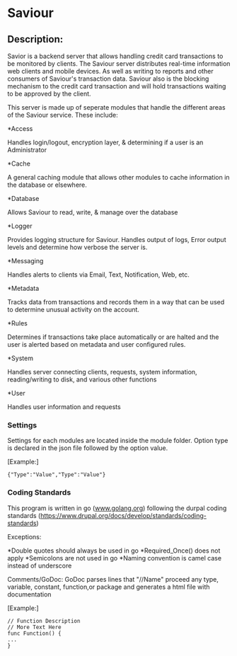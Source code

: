 # Saviour

## Description:

Savior is a backend server that allows handling credit card transactions to be
monitored by clients. The Saviour server distributes real-time information web
clients and mobile devices. As well as writing to reports and other consumers
of Saviour's transaction data. Saviour also is the blocking mechanism to the
credit card transaction and will hold transactions waiting to be approved by
the client.

This server is made up of seperate modules that handle the different areas of
the Saviour service. These include:

*Access

Handles login/logout, encryption layer, & determining if a user is an Administrator

*Cache

A general caching module that allows other modules to cache information in the
database or elsewhere.

*Database

Allows Saviour to read, write, & manage over the database

*Logger

Provides logging structure for Saviour. Handles output of logs, Error output
levels and determine how verbose the server is.

*Messaging

Handles alerts to clients via Email, Text, Notification, Web, etc.

*Metadata

Tracks data from transactions and records them in a way that can be used
to determine unusual activity on the account.

*Rules

Determines if transactions take place automatically or are halted and the
user is alerted based on metadata and user configured rules.

*System

Handles server connecting clients, requests, system information,
reading/writing to disk, and various other functions

*User

Handles user information and requests

### Settings

Settings for each modules are located inside the module folder. Option type is
declared in the json file followed by the option value.

[Example:]

```
{"Type":"Value","Type":"Value"}
```


### Coding Standards

This program is written in go (www.golang.org) following the durpal coding
standards (https://www.drupal.org/docs/develop/standards/coding-standards)

Exceptions:

*Double quotes should always be used in go
*Required_Once() does not apply
*Semicolons are not used in go
*Naming convention is camel case instead of underscore

Comments/GoDoc:
GoDoc parses lines that "//Name" proceed any type, variable, constant, function,or
package and generates a html file with documentation

[Example:]

```
// Function Description
// More Text Here
func Function() {
...
}
```